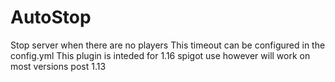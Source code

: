 # AutoStop
Stop server when there are no players
This timeout can be configured in the config.yml
This plugin is inteded for 1.16 spigot use however will work on most versions post 1.13
